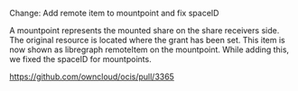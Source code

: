 Change: Add remote item to mountpoint and fix spaceID

A mountpoint represents the mounted share on the share receivers side. The original resource is located where the grant has been set. This item is now shown as libregraph remoteItem on the mountpoint. While adding this, we fixed the spaceID for mountpoints.

https://github.com/owncloud/ocis/pull/3365
